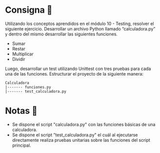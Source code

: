 # Consigna 🎯
Utilizando los conceptos aprendidos en el módulo 10 - Testing, resolver el siguiente ejercicio.
Desarrollar un archivo Python llamado “calculadora.py” y dentro del mismo desarrollar las siguientes funciones.
- Sumar
- Restar
- Multiplicar
- Dividir

Luego, desarrollar un test utilizando Unittest con tres pruebas para
cada una de las funciones.
Estructurar el proyecto de la siguiente manera:
```
Calculadora
|------- funciones.py
|------- test_calculadora.py
```
# Notas 📄
- Se dispone el script "calculadora.py" con las funciones básicas de una calculadora.
- Se dispone el script "test_calculadora.py" el cuál al ejecutarse directamente realiza pruebas unitarias sobre las funciones del script principal.